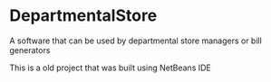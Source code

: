 # DepartmentalStore
A software that can be used by departmental store managers or bill generators

This is a old project that was built using NetBeans IDE
